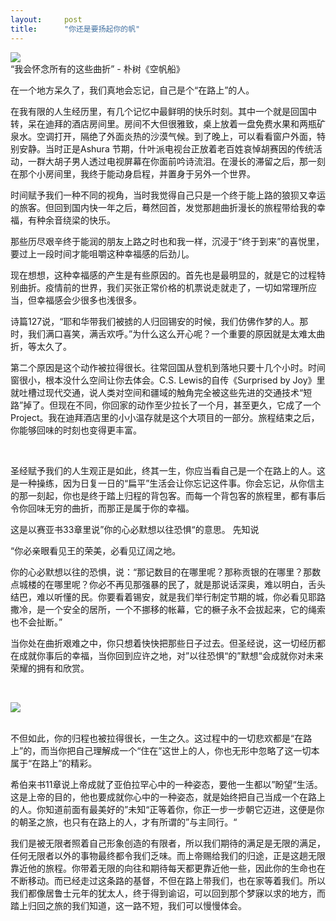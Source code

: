 ```yaml
---
layout:     post
title:      "你还是要扬起你的帆"
---
```

<p>
<img src="https://imglf5.lf127.net/img/a46367b519064071/Ym5mTGREby9xcCt1TWlROU02cksrSlVwaTJuRTlwb29xcmF3MFZKMXBFOD0.jpg?imageView&amp;thumbnail=1080x0&amp;tostatic=0" smallsrc="https://imglf5.lf127.net/img/a46367b519064071/Ym5mTGREby9xcCt1TWlROU02cksrSlVwaTJuRTlwb29xcmF3MFZKMXBFOD0.jpg?imageView&amp;thumbnail=164x164&amp;tostatic=0" /><br />
“我会怀念所有的这些曲折” - 朴树《空帆船》
</p>
<p>
在一个地方呆久了，我们真地会忘记，自己是个“在路上”的人。
</p>
<p>
在我有限的人生经历里，有几个记忆中最鲜明的快乐时刻。其中一个就是回国中转，呆在迪拜的酒店房间里。房间不大但很雅致，桌上放着一盘免费水果和两瓶矿泉水。空调打开，隔绝了外面炎热的沙漠气候。到了晚上，可以看看窗户外面，特别安静。当时正是Ashura 节期，什叶派电视台正放着老百姓哀悼胡赛因的传统活动，一群大胡子男人透过电视屏幕在你面前吟诗流泪。在漫长的滞留之后，那一刻在那个小房间里，我终于能动身启程，并置身于另外一个世界。
</p>
<p>
时间赋予我们一种不同的视角，当时我觉得自己只是一个终于能上路的狼狈又幸运的旅客。但回到国内快一年之后，蓦然回首，发觉那趟曲折漫长的旅程带给我的幸福，有种余音绕梁的快乐。
</p>
<p>
那些历尽艰辛终于能润的朋友上路之时也和我一样，沉浸于“终于到来”的喜悦里，要过上一段时间才能咀嚼这种幸福感的后劲儿。
</p>
<p>
现在想想，这种幸福感的产生是有些原因的。首先也是最明显的，就是它的过程特别曲折。疫情前的世界，我们买张正常价格的机票说走就走了，一切如常理所应当，但幸福感会少很多也浅很多。
</p>
<p>
诗篇127说，“耶和华带我们被掳的人归回锡安的时候，我们仿佛作梦的人。那时，我们满口喜笑，满舌欢呼。”为什么这么开心呢？一个重要的原因就是太难太曲折，等太久了。
</p>
<p>
第二个原因是这个动作被拉得很长。往常回国从登机到落地只要十几个小时。时间窗很小，根本没什么空间让你去体会。C.S. Lewis的自传《Surprised by Joy》里就吐槽过现代交通，说人类对空间和疆域的触角完全被这些先进的交通技术“短路”掉了。但现在不同，你回家的动作至少拉长了一个月，甚至更久，它成了一个Project。我在迪拜酒店里的小小温存就是这个大项目的一部分。旅程结束之后，你能够回味的时刻也变得更丰富。
</p>
<p>
<br />
</p>
<p>
圣经赋予我们的人生观正是如此，终其一生，你应当看自己是一个在路上的人。这是一种操练，因为日复一日的“扁平”生活会让你忘记这件事。你会忘记，从你信主的那一刻起，你也是终于踏上归程的背包客。而每一个背包客的旅程里，都有事后令你回味无穷的曲折，而那正是属于你的幸福。
</p>
<p>
这是以赛亚书33章里说”你的心必默想以往恐惧“的意思。 先知说
</p>
<p>
“你必亲眼看见王的荣美，必看见辽阔之地。
</p>
<p>
你的心必默想以往的恐惧，说：“那记数目的在哪里呢？那称贡银的在哪里？那数点城楼的在哪里呢？你必不再见那强暴的民了，就是那说话深奥，难以明白，舌头结巴，难以听懂的民。你要看着锡安，就是我们举行制定节期的城，你必看见耶路撒冷，是一个安全的居所，一个不挪移的帐幕，它的橛子永不会拔起来，它的绳索也不会扯断。”
</p>
<p>
当你处在曲折艰难之中，你只想着快快把那些日子过去。但圣经说，这一切经历都在成就你事后的幸福，当你回到应许之地，对”以往恐惧“的”默想“会成就你对未来荣耀的拥有和欣赏。
</p>
<p>
</p>
<p>
<br />
</p>
<p>
<img src="https://imglf5.lf127.net/img/19b2897d3cc5285c/Ym5mTGREby9xcCt1TWlROU02cksrT1ZHT3Myei9LZU14Z25oUmp6a3R6QT0.jpg?imageView&amp;thumbnail=1080x0&amp;tostatic=0" smallsrc="https://imglf5.lf127.net/img/19b2897d3cc5285c/Ym5mTGREby9xcCt1TWlROU02cksrT1ZHT3Myei9LZU14Z25oUmp6a3R6QT0.jpg?imageView&amp;thumbnail=164x164&amp;tostatic=0" /><br />
<br />
</p>
<p>
不但如此，你的归程也被拉得很长，一生之久。这过程中的一切悲欢都是“在路上”的，而当你把自己理解成一个“住在”这世上的人，你也无形中忽略了这一切本属于“在路上”的精彩。
</p>
<p>
希伯来书11章说上帝成就了亚伯拉罕心中的一种姿态，要他一生都以”盼望“生活。这是上帝的目的，他也要成就你心中的一种姿态，就是始终把自己当成一个在路上的人。你知道前面有最美好的”未知“正等着你，你正一步一步朝它迈进，这便是你的朝圣之旅，也只有在路上的人，才有所谓的”与主同行。“
</p>
<p>
我们是被无限者照着自己形象创造的有限者，所以我们期待的满足是无限的满足，任何无限者以外的事物最终都令我们乏味。而上帝赐给我们的归途，正是这趟无限靠近他的旅程。你带着无限的向往和期待每天都更靠近他一些，因此你的生命也在不断移动。而已经走过这条路的基督，不但在路上带我们，也在家等着我们。所以我们都像居鲁士元年的犹太人，终于得到谕诏，可以回到那个梦寐以求的地方，而踏上归回之旅的我们知道，这一路不短，我们可以慢慢体会。
</p>
